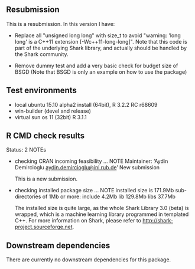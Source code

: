 ## Resubmission

This is a resubmission. In this version I have:

* Replace all "unsigned long long" with size_t to avoid "warning: 'long long' is a C++11 extension [-Wc++11-long-long]". Note that this code is part of the underlying Shark library, and actually should be handled by the Shark community. 

* Remove dummy test and add a very basic check for budget size of BSGD (Note that BSGD is only an example on how to use the package)


 
## Test environments

* local ubuntu 15.10 alpha2 install (64bit), R 3.2.2 RC r68609
* win-builder (devel and release)
* virtual sun os 11 (32bit) R 3.1.1



## R CMD check results
Status: 2 NOTEs

* checking CRAN incoming feasibility ... NOTE
Maintainer: ‘Aydin Demircioglu <aydin.demircioglu@ini.rub.de>’
New submission

	This is a new submission.

	
* checking installed package size ... NOTE
  installed size is 171.9Mb
  sub-directories of 1Mb or more:
    include    4.2Mb
    lib      129.8Mb
    libs      37.7Mb

	The installed size is quite large, as the whole Shark Library 3.0 (beta) is wrapped,
	which is a machine learning library programmed in templated C++.
	For more information on Shark, please refer to http://shark-project.sourceforge.net.

	
## Downstream dependencies
There are currently no downstream dependencies for this package.
